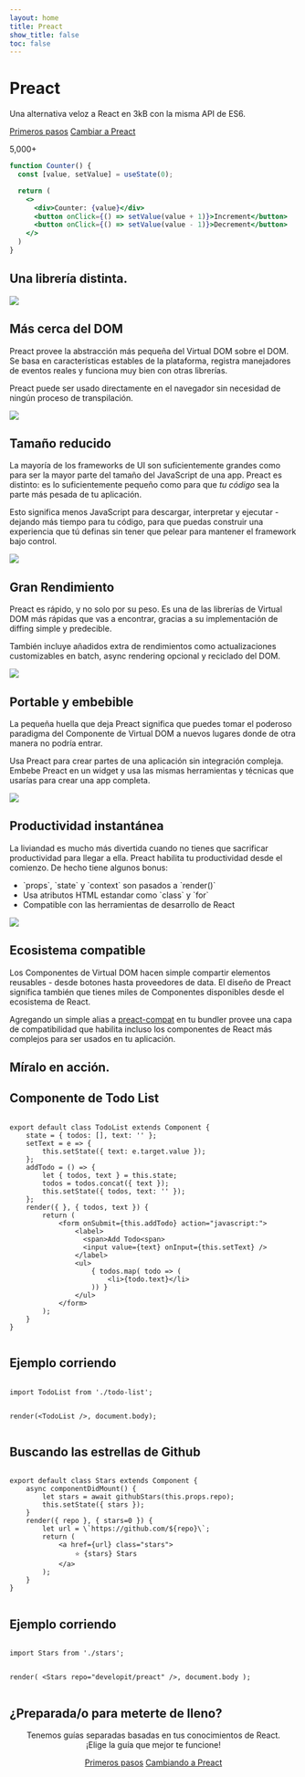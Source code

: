 ```yaml
---
layout: home
title: Preact
show_title: false
toc: false
---
```



<jumbotron>
    <h1>
        <logo height="1.5em" title="Preact" text inverted>Preact</logo>
    </h1>
    <p>Una alternativa veloz a React en 3kB con la misma API de ES6.</p>
    <p class="intro-buttons">
        <a href="/guide/v10/getting-started" class="btn primary">Primeros pasos</a>
        <a href="/guide/v10/switching-to-preact" class="btn secondary">Cambiar a Preact</a>
    </p>
    <p>
        <github-stars user="developit" repo="preact">5,000+</github-stars>
    </p>
</jumbotron>

```jsx
function Counter() {
  const [value, setValue] = useState(0);

  return (
    <>
      <div>Counter: {value}</div>
      <button onClick={() => setValue(value + 1)}>Increment</button>
      <button onClick={() => setValue(value - 1)}>Decrement</button>
    </>
  )
}
```

<section class="home-top">
    <h1>Una librería distinta.</h1>
</section>


<section class="home-section">
  <img src="/assets/home/metal.svg">

  <div>
    <h2>Más cerca del DOM</h2>
    <p>
        Preact provee la abstracción más pequeña del Virtual DOM sobre el DOM.
        Se basa en características estables de la plataforma, registra manejadores de eventos reales y funciona muy bien con otras librerías.
    </p>
    <p>
        Preact puede ser usado directamente en el navegador sin necesidad de ningún proceso de transpilación.
    </p>
  </div>
</section>


<section class="home-section">
  <img src="/assets/home/size.svg">

  <div>
    <h2>Tamaño reducido</h2>
    <p>
        La mayoría de los frameworks de UI son suficientemente grandes como para ser la mayor parte del tamaño del JavaScript de una app.
        Preact es distinto: es lo suficientemente pequeño como para que <em>tu código</em> sea la parte más pesada de tu aplicación.
    </p>
    <p>
        Esto significa menos JavaScript para descargar, interpretar y ejecutar - dejando más tiempo para tu código, para que puedas construir una experiencia que tú definas sin tener que pelear para mantener el framework bajo control.
    </p>
  </div>
</section>


<section class="home-section">
  <img src="/assets/home/performance.svg">

  <div>
    <h2>Gran Rendimiento</h2>
    <p>
        Preact es rápido, y no solo por su peso. Es una de las librerías de Virtual DOM más rápidas que vas a encontrar, gracias a su implementación de diffing simple y predecible.
    </p>
    <p>
        También incluye añadidos extra de rendimientos como actualizaciones customizables en batch, async rendering opcional y reciclado del DOM.
    </p>
  </div>
</section>


<section class="home-section">
  <img src="/assets/home/portable.svg">

  <div>
    <h2>Portable y embebible</h2>
    <p>
        La pequeña huella que deja Preact significa que puedes tomar el poderoso paradigma del Componente de Virtual DOM a nuevos lugares donde de otra manera no podría entrar.
    </p>
    <p>
        Usa Preact para crear partes de una aplicación sin integración compleja. Embebe Preact en un widget y usa las mismas herramientas y técnicas que usarías para crear una app completa.
    </p>
  </div>
</section>


<section class="home-section">
  <img src="/assets/home/productive.svg">

  <div>
    <h2>Productividad instantánea</h2>
    <p>
        La liviandad es mucho más divertida cuando no tienes que sacrificar productividad para llegar a ella.
        Preact habilita tu productividad desde el comienzo. De hecho tiene algunos bonus:
    </p>
    <ul>
        <li>`props`, `state` y `context` son pasados a `render()`</li>
        <li>Usa atributos HTML estandar como `class` y `for`</li>
        <li>Compatible con las herramientas de desarrollo de React</li>
    </ul>
  </div>
</section>


<section class="home-section">
  <img src="/assets/home/compatible.svg">

  <div>
    <h2>Ecosistema compatible</h2>
    <p>
        Los Componentes de Virtual DOM hacen simple compartir elementos reusables - desde botones hasta proveedores de data.
        El diseño de Preact significa también que tienes miles de Componentes disponibles desde el ecosistema de React.
    </p>
    <p>
        Agregando un simple alias a
        <a href="/guide/v10/switching-to-preact#how-to-alias-preact-compat">preact-compat</a> en tu bundler provee una capa de compatibilidad que habilita incluso los componentes de React más complejos para ser usados en tu aplicación.
    </p>
  </div>
</section>


<section class="home-top">
    <h1>Míralo en acción.</h1>
</section>


<section class="home-split">
    <div>
        <h2>Componente de Todo List</h2>
        <pre><code class="lang-jsx">
export default class TodoList extends Component {
    state = { todos: [], text: '' };
    setText = e =&gt; {
        this.setState({ text: e.target.value });
    };
    addTodo = () =&gt; {
        let { todos, text } = this.state;
        todos = todos.concat({ text });
        this.setState({ todos, text: '' });
    };
    render({ }, { todos, text }) {
        return (
            &lt;form onSubmit={this.addTodo} action="javascript:"&gt;
                &lt;label&gt;
                  &lt;span&gt;Add Todo&lt;span&gt;
                  &lt;input value={text} onInput={this.setText} /&gt;
                &lt;/label&gt;
                &lt;ul&gt;
                    { todos.map( todo =&gt; (
                        &lt;li&gt;{todo.text}&lt;/li&gt;
                    )) }
                &lt;/ul&gt;
            &lt;/form&gt;
        );
    }
}
        </code></pre>
    </div>
    <div>
        <h2>Ejemplo corriendo</h2>
        <pre repl="false"><code class="lang-jsx">
import TodoList from './todo-list';

render(&lt;TodoList /&gt;, document.body);
        </code></pre>
        <div class="home-demo">
            <todo-list></todo-list>
        </div>
    </div>
</section>


<section class="home-split">
    <div>
        <h2>Buscando las estrellas de Github</h2>
        <pre><code class="lang-jsx">
export default class Stars extends Component {
    async componentDidMount() {
        let stars = await githubStars(this.props.repo);
        this.setState({ stars });
    }
    render({ repo }, { stars=0 }) {
        let url = \`https://github.com/${repo}\`;
        return (
            &lt;a href={url} class="stars"&gt;
                ⭐️ {stars} Stars
            &lt;/a&gt;
        );
    }
}
        </code></pre>
    </div>
    <div>
        <h2>Ejemplo corriendo</h2>
        <pre repl="false"><code class="lang-jsx">
import Stars from './stars';

render(
    &lt;Stars repo="developit/preact" /&gt;,
    document.body
);
        </code></pre>
        <div class="home-demo">
            <github-stars simple user="developit" repo="preact"></github-stars>
        </div>
    </div>
</section>


<section class="home-top">
    <h1>¿Preparada/o para meterte de lleno?</h1>
</section>


<section style="text-align:center;">
    <p>
        Tenemos guías separadas basadas en tus conocimientos de React.
        <br>
        ¡Elige la guía que mejor te funcione!
    </p>
    <p>
        <a href="/guide/v10/getting-started" class="btn primary">Primeros pasos</a>
        <a href="/guide/v10/switching-to-preact" class="btn secondary">Cambiando a Preact</a>
    </p>
</section>
